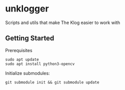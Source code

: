 # unklogger
Scripts and utils that make The Klog easier to work with

## Getting Started

Prerequisites

    sudo apt update
    sudo apt install python3-opencv

Initialize submodules:

    git submodule init && git submodule update
